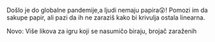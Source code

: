 Došlo je do globalne pandemije,a ljudi nemaju papira😲! Pomozi im da sakupe papir, ali pazi da ih ne zaraziš kako bi krivulja ostala linearna.


Novo:
     Više likova za igru koji se nasumičo biraju, brojač zaraženih
